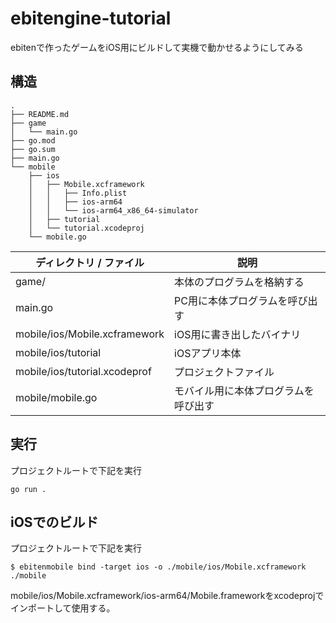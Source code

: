 # ebitengine-tutorial

ebitenで作ったゲームをiOS用にビルドして実機で動かせるようにしてみる

## 構造

```
.
├── README.md
├── game
│   └── main.go
├── go.mod
├── go.sum
├── main.go
└── mobile
    ├── ios
    │   ├── Mobile.xcframework
    │   │   ├── Info.plist
    │   │   ├── ios-arm64
    │   │   └── ios-arm64_x86_64-simulator
    │   ├── tutorial
    │   └── tutorial.xcodeproj
    └── mobile.go

```

| ディレクトリ / ファイル | 説明 |
| - | - |
| game/ | 本体のプログラムを格納する |
| main.go | PC用に本体プログラムを呼び出す | 
| mobile/ios/Mobile.xcframework | iOS用に書き出したバイナリ | 
| mobile/ios/tutorial | iOSアプリ本体 | 
| mobile/ios/tutorial.xcodeprof | プロジェクトファイル | 
| mobile/mobile.go | モバイル用に本体プログラムを呼び出す | 

## 実行

プロジェクトルートで下記を実行

```
go run .
```

## iOSでのビルド

プロジェクトルートで下記を実行

```shlel
$ ebitenmobile bind -target ios -o ./mobile/ios/Mobile.xcframework ./mobile
```

mobile/ios/Mobile.xcframework/ios-arm64/Mobile.frameworkをxcodeprojでインポートして使用する。